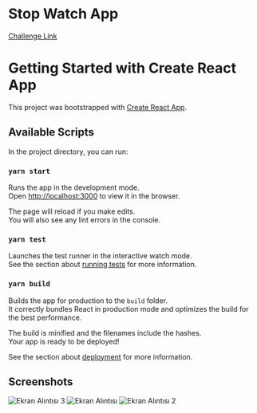 # Stop Watch App

[Challenge Link](https://github.com/florinpop17/app-ideas/blob/master/Projects/1-Beginner/Stopwatch-App.md)

# Getting Started with Create React App

This project was bootstrapped with [Create React App](https://github.com/facebook/create-react-app).

## Available Scripts

In the project directory, you can run:

### `yarn start`

Runs the app in the development mode.\
Open [http://localhost:3000](http://localhost:3000) to view it in the browser.

The page will reload if you make edits.\
You will also see any lint errors in the console.

### `yarn test`

Launches the test runner in the interactive watch mode.\
See the section about [running tests](https://facebook.github.io/create-react-app/docs/running-tests) for more information.

### `yarn build`

Builds the app for production to the `build` folder.\
It correctly bundles React in production mode and optimizes the build for the best performance.

The build is minified and the filenames include the hashes.\
Your app is ready to be deployed!

See the section about [deployment](https://facebook.github.io/create-react-app/docs/deployment) for more information.

## Screenshots

![Ekran Alıntısı 3](https://user-images.githubusercontent.com/16120472/99419596-56a68780-290d-11eb-9eb0-728ccc1a1dbc.PNG)
![Ekran Alıntısı](https://user-images.githubusercontent.com/16120472/99419619-5c9c6880-290d-11eb-95fe-c19b42ea3309.PNG)
![Ekran Alıntısı 2](https://user-images.githubusercontent.com/16120472/99419645-61f9b300-290d-11eb-8e6c-acfb642c8633.PNG)
